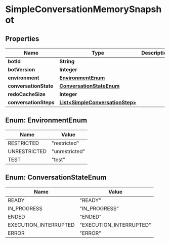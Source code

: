 
# SimpleConversationMemorySnapshot

## Properties
Name | Type | Description | Notes
------------ | ------------- | ------------- | -------------
**botId** | **String** |  |  [optional]
**botVersion** | **Integer** |  |  [optional]
**environment** | [**EnvironmentEnum**](#EnvironmentEnum) |  |  [optional]
**conversationState** | [**ConversationStateEnum**](#ConversationStateEnum) |  |  [optional]
**redoCacheSize** | **Integer** |  |  [optional]
**conversationSteps** | [**List&lt;SimpleConversationStep&gt;**](SimpleConversationStep.md) |  |  [optional]


<a name="EnvironmentEnum"></a>
## Enum: EnvironmentEnum
Name | Value
---- | -----
RESTRICTED | &quot;restricted&quot;
UNRESTRICTED | &quot;unrestricted&quot;
TEST | &quot;test&quot;


<a name="ConversationStateEnum"></a>
## Enum: ConversationStateEnum
Name | Value
---- | -----
READY | &quot;READY&quot;
IN_PROGRESS | &quot;IN_PROGRESS&quot;
ENDED | &quot;ENDED&quot;
EXECUTION_INTERRUPTED | &quot;EXECUTION_INTERRUPTED&quot;
ERROR | &quot;ERROR&quot;



